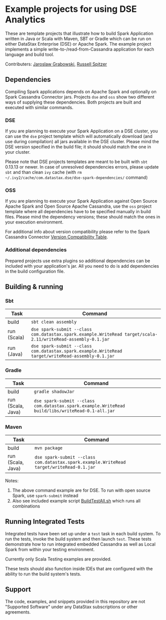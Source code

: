 # Example projects for using DSE Analytics

These are template projects that illustrate how to build Spark Application written in Java or Scala
with  Maven, SBT or Gradle which can be run on either DataStax Enterprise (DSE) or Apache Spark. The
example project implements a simple write-to-/read-from-Cassandra application for each language and
build tool.

Contributers: [Jaroslaw Grabowski](https://github.com/jtgrabowski), [Russell Spitzer](https://github.com/RussellSpitzer)

## Dependencies

Compiling Spark applications depends on Apache Spark and optionally on Spark Cassandra Connector
jars. Projects `dse` and `oss` show two different ways of supplying these dependencies.  Both
projects are built and executed with similar commands.

### DSE

If you are planning to execute your Spark Application on a DSE cluster, you can use the `dse`
project template which will automatically download (and use during compilation) all jars available
in the DSE cluster. Please mind the DSE version specified in the build file; it should should match
the one in your cluster.

Please note that DSE projects templates are meant to be built with `sbt` 0.13.13 or newer. In case of
unresolved dependencies errors, please update `sbt` and than clean `ivy` cache (with
`rm ~/.ivy2/cache/com.datastax.dse/dse-spark-dependencies/` command)

### OSS

If you are planning to execute your Spark Application against Open Source Apache Spark and Open
Source  Apache Cassandra, use the `oss` project template where all dependencies have to be specified
manually in  build files. Please mind the dependency versions; these should match the ones in your
execution environment.

For additional info about version compatibility please refer to the Spark Cassandra Connector
[Version Compatibility Table](https://github.com/datastax/spark-cassandra-connector#version-compatibility).

### Additional dependencies

Prepared projects use extra plugins so additional dependencies can be included with your
application's jar. All you need to do is add dependencies in the build configuration file.

## Building & running

### Sbt

Task         | Command
-------------|------------
build        | `sbt clean assembly`
run (Scala)  | `dse spark-submit --class com.datastax.spark.example.WriteRead target/scala-2.11/writeRead-assembly-0.1.jar`
run (Java)   | `dse spark-submit --class com.datastax.spark.example.WriteRead target/writeRead-assembly-0.1.jar`

### Gradle

Task                | Command
--------------------|------------
build               | `gradle shadowJar`
run (Scala, Java)   | `dse spark-submit --class com.datastax.spark.example.WriteRead build/libs/writeRead-0.1-all.jar`

### Maven

Task                | Command
--------------------|------------
build               | `mvn package`
run (Scala, Java)   | `dse spark-submit --class com.datastax.spark.example.WriteRead target/writeRead-0.1.jar`

Notes:

1. The above command example are for DSE. To run with open source Spark, use `spark-submit` instead
2. Also see included example script [BuildTestAll.sh](BuildTestAll.sh) which runs all combinations


## Running Integrated Tests

Integrated tests have been set up under a `test` task in each build system. To run
the tests, invoke the build system and then launch `test`. These tests demonstrate
how to run integrated embedded Cassandra as well as Local Spark from within your testing
environment.

Currently only Scala Testing examples are provided.

These tests should also function inside IDEs that are configured with the ability to run
the build system's tests.

## Support

The code, examples, and snippets provided in this repository are not "Supported Software" under any DataStax subscriptions or other agreements.

